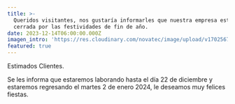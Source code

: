 ```yaml
---
title: >-
  Queridos visitantes, nos gustaría informarles que nuestra empresa estará
  cerrada por las festividades de fin de año. 
date: 2023-12-14T06:00:00.000Z
imagen_intro: 'https://res.cloudinary.com/novatec/image/upload/v1702567495/1_d453j9.png'
featured: true
---
```


Estimados Clientes.

Se les informa que estaremos laborando hasta el día 22 de diciembre y estaremos regresando el martes 2 de enero 2024, le deseamos muy felices fiestas.

